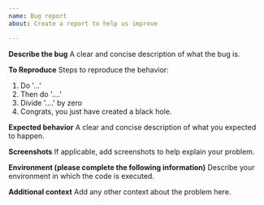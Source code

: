 ```yaml
---
name: Bug report
about: Create a report to help us improve

---
```


**Describe the bug**
A clear and concise description of what the bug is.

**To Reproduce**
Steps to reproduce the behavior:
1. Do '...'
2. Then do '....'
3. Divide '....' by zero
4. Congrats, you just have created a black hole.

**Expected behavior**
A clear and concise description of what you expected to happen.

**Screenshots**
If applicable, add screenshots to help explain your problem.

**Environment (please complete the following information)**
Describe your environment in which the code is executed.

**Additional context**
Add any other context about the problem here.
